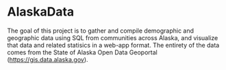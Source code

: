 # AlaskaData
The goal of this project is to gather and compile demographic and geographic data using SQL from communities across Alaska, and visualize that data and related statisics in a web-app format. The entirety of the data comes from the State of Alaska Open Data Geoportal (https://gis.data.alaska.gov).
